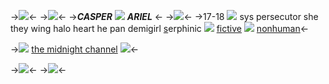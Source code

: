 ->![](https://dl.dropbox.com/s/ikzrfvlmbyxv06b/curtaindividersharpened.png?dl=0)<-
->![](https://media.discordapp.net/attachments/1036324462481649774/1041141776112701460/IMG_6589.png)<-
->***CASPER*** ![](https://wilardo.crd.co/assets/images/gallery18/83f6ca4c_original.png?v=d0e71742) ***ARIEL*** <-
->![](https://caterpie.crd.co/assets/images/gallery14/df8fea41.png?v=4e3f41e8)<-
->17-18  ![](https://caterpie.crd.co/assets/images/gallery28/6430dc18.gif?v=4e3f41e8) sys persecutor
she they wing halo heart he
pan demigirl [s](https://twitter.com/hyacinthflags/status/1561857927295561728?s=61&t=jOcZmxOpTIraZLDppQSvTw)erphinic ![](https://wilardo.crd.co/assets/images/gallery14/6a801179_original.gif?v=d0e71742)
[fictive](https://ensemble-stars.jp/characters/tenshouin_eichi/) ![](https://caterpie.crd.co/assets/images/gallery23/a0358ff5.gif?v=4e3f41e8) [nonhuman](https://en.m.wikipedia.org/wiki/Archangel)<-

->![](https://caterpie.crd.co/assets/images/gallery05/fbe5fc4d.png?v=4e3f41e8) [the midnight channel](https://rentry.co/midnightchanneI) ![](https://caterpie.crd.co/assets/images/gallery23/abeb50ad.png?v=4e3f41e8)<-

->[![](https://wilardo.crd.co/assets/images/gallery15/ffea02ba_original.png?v=d0e71742)](https://rentry.co/patrocIus)<-
->![](https://dl.dropbox.com/s/gd3dl68x3tdjbzj/curtaindividerflipped.png?dl=0)<-